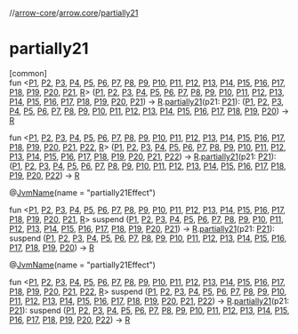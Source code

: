 //[arrow-core](../../index.md)/[arrow.core](index.md)/[partially21](partially21.md)

# partially21

[common]\
fun &lt;[P1](partially21.md), [P2](partially21.md), [P3](partially21.md), [P4](partially21.md), [P5](partially21.md), [P6](partially21.md), [P7](partially21.md), [P8](partially21.md), [P9](partially21.md), [P10](partially21.md), [P11](partially21.md), [P12](partially21.md), [P13](partially21.md), [P14](partially21.md), [P15](partially21.md), [P16](partially21.md), [P17](partially21.md), [P18](partially21.md), [P19](partially21.md), [P20](partially21.md), [P21](partially21.md), [R](partially21.md)&gt; ([P1](partially21.md), [P2](partially21.md), [P3](partially21.md), [P4](partially21.md), [P5](partially21.md), [P6](partially21.md), [P7](partially21.md), [P8](partially21.md), [P9](partially21.md), [P10](partially21.md), [P11](partially21.md), [P12](partially21.md), [P13](partially21.md), [P14](partially21.md), [P15](partially21.md), [P16](partially21.md), [P17](partially21.md), [P18](partially21.md), [P19](partially21.md), [P20](partially21.md), [P21](partially21.md)) -&gt; [R](partially21.md).[partially21](partially21.md)(p21: [P21](partially21.md)): ([P1](partially21.md), [P2](partially21.md), [P3](partially21.md), [P4](partially21.md), [P5](partially21.md), [P6](partially21.md), [P7](partially21.md), [P8](partially21.md), [P9](partially21.md), [P10](partially21.md), [P11](partially21.md), [P12](partially21.md), [P13](partially21.md), [P14](partially21.md), [P15](partially21.md), [P16](partially21.md), [P17](partially21.md), [P18](partially21.md), [P19](partially21.md), [P20](partially21.md)) -&gt; [R](partially21.md)

fun &lt;[P1](partially21.md), [P2](partially21.md), [P3](partially21.md), [P4](partially21.md), [P5](partially21.md), [P6](partially21.md), [P7](partially21.md), [P8](partially21.md), [P9](partially21.md), [P10](partially21.md), [P11](partially21.md), [P12](partially21.md), [P13](partially21.md), [P14](partially21.md), [P15](partially21.md), [P16](partially21.md), [P17](partially21.md), [P18](partially21.md), [P19](partially21.md), [P20](partially21.md), [P21](partially21.md), [P22](partially21.md), [R](partially21.md)&gt; ([P1](partially21.md), [P2](partially21.md), [P3](partially21.md), [P4](partially21.md), [P5](partially21.md), [P6](partially21.md), [P7](partially21.md), [P8](partially21.md), [P9](partially21.md), [P10](partially21.md), [P11](partially21.md), [P12](partially21.md), [P13](partially21.md), [P14](partially21.md), [P15](partially21.md), [P16](partially21.md), [P17](partially21.md), [P18](partially21.md), [P19](partially21.md), [P20](partially21.md), [P21](partially21.md), [P22](partially21.md)) -&gt; [R](partially21.md).[partially21](partially21.md)(p21: [P21](partially21.md)): ([P1](partially21.md), [P2](partially21.md), [P3](partially21.md), [P4](partially21.md), [P5](partially21.md), [P6](partially21.md), [P7](partially21.md), [P8](partially21.md), [P9](partially21.md), [P10](partially21.md), [P11](partially21.md), [P12](partially21.md), [P13](partially21.md), [P14](partially21.md), [P15](partially21.md), [P16](partially21.md), [P17](partially21.md), [P18](partially21.md), [P19](partially21.md), [P20](partially21.md), [P22](partially21.md)) -&gt; [R](partially21.md)

@[JvmName](https://kotlinlang.org/api/latest/jvm/stdlib/kotlin.jvm/-jvm-name/index.html)(name = "partially21Effect")

fun &lt;[P1](partially21.md), [P2](partially21.md), [P3](partially21.md), [P4](partially21.md), [P5](partially21.md), [P6](partially21.md), [P7](partially21.md), [P8](partially21.md), [P9](partially21.md), [P10](partially21.md), [P11](partially21.md), [P12](partially21.md), [P13](partially21.md), [P14](partially21.md), [P15](partially21.md), [P16](partially21.md), [P17](partially21.md), [P18](partially21.md), [P19](partially21.md), [P20](partially21.md), [P21](partially21.md), [R](partially21.md)&gt; suspend ([P1](partially21.md), [P2](partially21.md), [P3](partially21.md), [P4](partially21.md), [P5](partially21.md), [P6](partially21.md), [P7](partially21.md), [P8](partially21.md), [P9](partially21.md), [P10](partially21.md), [P11](partially21.md), [P12](partially21.md), [P13](partially21.md), [P14](partially21.md), [P15](partially21.md), [P16](partially21.md), [P17](partially21.md), [P18](partially21.md), [P19](partially21.md), [P20](partially21.md), [P21](partially21.md)) -&gt; [R](partially21.md).[partially21](partially21.md)(p21: [P21](partially21.md)): suspend ([P1](partially21.md), [P2](partially21.md), [P3](partially21.md), [P4](partially21.md), [P5](partially21.md), [P6](partially21.md), [P7](partially21.md), [P8](partially21.md), [P9](partially21.md), [P10](partially21.md), [P11](partially21.md), [P12](partially21.md), [P13](partially21.md), [P14](partially21.md), [P15](partially21.md), [P16](partially21.md), [P17](partially21.md), [P18](partially21.md), [P19](partially21.md), [P20](partially21.md)) -&gt; [R](partially21.md)

@[JvmName](https://kotlinlang.org/api/latest/jvm/stdlib/kotlin.jvm/-jvm-name/index.html)(name = "partially21Effect")

fun &lt;[P1](partially21.md), [P2](partially21.md), [P3](partially21.md), [P4](partially21.md), [P5](partially21.md), [P6](partially21.md), [P7](partially21.md), [P8](partially21.md), [P9](partially21.md), [P10](partially21.md), [P11](partially21.md), [P12](partially21.md), [P13](partially21.md), [P14](partially21.md), [P15](partially21.md), [P16](partially21.md), [P17](partially21.md), [P18](partially21.md), [P19](partially21.md), [P20](partially21.md), [P21](partially21.md), [P22](partially21.md), [R](partially21.md)&gt; suspend ([P1](partially21.md), [P2](partially21.md), [P3](partially21.md), [P4](partially21.md), [P5](partially21.md), [P6](partially21.md), [P7](partially21.md), [P8](partially21.md), [P9](partially21.md), [P10](partially21.md), [P11](partially21.md), [P12](partially21.md), [P13](partially21.md), [P14](partially21.md), [P15](partially21.md), [P16](partially21.md), [P17](partially21.md), [P18](partially21.md), [P19](partially21.md), [P20](partially21.md), [P21](partially21.md), [P22](partially21.md)) -&gt; [R](partially21.md).[partially21](partially21.md)(p21: [P21](partially21.md)): suspend ([P1](partially21.md), [P2](partially21.md), [P3](partially21.md), [P4](partially21.md), [P5](partially21.md), [P6](partially21.md), [P7](partially21.md), [P8](partially21.md), [P9](partially21.md), [P10](partially21.md), [P11](partially21.md), [P12](partially21.md), [P13](partially21.md), [P14](partially21.md), [P15](partially21.md), [P16](partially21.md), [P17](partially21.md), [P18](partially21.md), [P19](partially21.md), [P20](partially21.md), [P22](partially21.md)) -&gt; [R](partially21.md)
